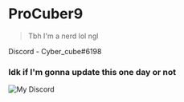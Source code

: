 # ProCuber9
> Tbh I'm a nerd lol ngl

Discord - Cyber_cube#6198

### Idk if I'm gonna update this one day or not

![My Discord](https://discord-readme-badge.vercel.app/api?id=988062905670963200)
